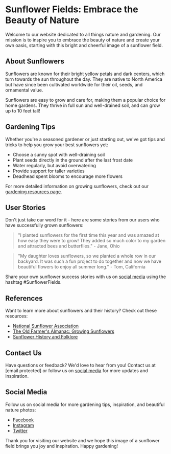 <!--
Write me content for website with wallpaper which alt text is:

"A bright and cheerful image of a sunflower field for a gardening or nature website"

The name/title of the page should not be 1:1 copy of the alt text but rather a real content of the website which is using this wallpaper.

- Use markdown format 
- Start with the heading
- The content should look like a real website 
- Include real sections like references, contact, user stories, etc. use things relevant to the page purpose.
- Feel free to use structure like headings, bullets, numbering, blockquotes, paragraphs, horizontal lines, etc.
- You can use formatting like bold or _italic_
- You can include UTF-8 emojis
- Links should be only #hash anchors (and you can refer to the document itself)
- Do not include images
-->

<!--font:The font that best fits this website is "Lato".-->

# Sunflower Fields: Embrace the Beauty of Nature

Welcome to our website dedicated to all things nature and gardening. Our mission is to inspire you to embrace the beauty of nature and create your own oasis, starting with this bright and cheerful image of a sunflower field.

## About Sunflowers

Sunflowers are known for their bright yellow petals and dark centers, which turn towards the sun throughout the day. They are native to North America but have since been cultivated worldwide for their oil, seeds, and ornamental value.

Sunflowers are easy to grow and care for, making them a popular choice for home gardens. They thrive in full sun and well-drained soil, and can grow up to 10 feet tall!

## Gardening Tips

Whether you're a seasoned gardener or just starting out, we've got tips and tricks to help you grow your best sunflowers yet:

- Choose a sunny spot with well-draining soil
- Plant seeds directly in the ground after the last frost date
- Water regularly, but avoid overwatering
- Provide support for taller varieties
- Deadhead spent blooms to encourage more flowers

For more detailed information on growing sunflowers, check out our [gardening resources page](#resources).

## User Stories

Don't just take our word for it - here are some stories from our users who have successfully grown sunflowers:

> "I planted sunflowers for the first time this year and was amazed at how easy they were to grow! They added so much color to my garden and attracted bees and butterflies." - Jane, Ohio

> "My daughter loves sunflowers, so we planted a whole row in our backyard. It was such a fun project to do together and now we have beautiful flowers to enjoy all summer long." - Tom, California

Share your own sunflower success stories with us on [social media](#social-media) using the hashtag #SunflowerFields.

## References

Want to learn more about sunflowers and their history? Check out these resources:

- [National Sunflower Association](#resources)
- [The Old Farmer's Almanac: Growing Sunflowers](#resources)
- [Sunflower History and Folklore](#resources)

## Contact Us

Have questions or feedback? We'd love to hear from you! Contact us at [email protected] or follow us on [social media](#social-media) for more updates and inspiration.

## Social Media

Follow us on social media for more gardening tips, inspiration, and beautiful nature photos:

- [Facebook](#social-media)
- [Instagram](#social-media)
- [Twitter](#social-media)

Thank you for visiting our website and we hope this image of a sunflower field brings you joy and inspiration. Happy gardening!
